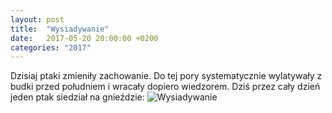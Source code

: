 ```yaml
---
layout: post
title:  "Wysiadywanie"
date:   2017-05-20 20:00:00 +0200
categories: "2017"
---
```



Dzisiaj ptaki zmieniły zachowanie. Do tej pory systematycznie wylatywały z budki przed południem i wracały dopiero wiedzorem. 
Dziś przez cały dzień jeden ptak siedział na gnieździe:
![Wysiadywanie]({{site.baseurl}}/images/vlcsnap-2017-05-20-17h18m40s094.png)